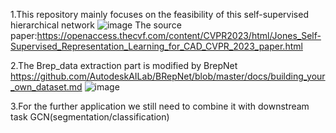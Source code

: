 1.This repository mainly focuses on the feasibility of this self-supervised hierarchical network
![image](https://github.com/user-attachments/assets/528f34d8-9f0e-4bac-86e6-a8b925c73020)
The source paper:https://openaccess.thecvf.com/content/CVPR2023/html/Jones_Self-Supervised_Representation_Learning_for_CAD_CVPR_2023_paper.html

2.The Brep_data extraction part is modified by BrepNet https://github.com/AutodeskAILab/BRepNet/blob/master/docs/building_your_own_dataset.md
![image](https://github.com/user-attachments/assets/31ed605b-fd09-4953-ad74-292974f4b308)

3.For the further application we still need to combine it with downstream task GCN(segmentation/classification)
